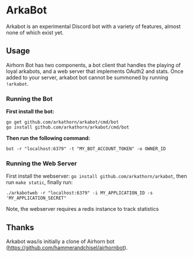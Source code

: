 # ArkaBot
Arkabot is an experimental Discord bot with a variety of features, almost none of which exist yet.

## Usage
Airhorn Bot has two components, a bot client that handles the playing of loyal arkabots, and a web server that implements OAuth2 and stats. Once added to your server, arkabot bot cannot be summoned by running `!arkabot`.


### Running the Bot

**First install the bot:**
```
go get github.com/arkathorn/arkabot/cmd/bot
go install github.com/arkathorn/arkabot/cmd/bot
```
 **Then run the following command:**

```
bot -r "localhost:6379" -t "MY_BOT_ACCOUNT_TOKEN" -o OWNER_ID
```

### Running the Web Server
First install the webserver: `go install github.com/arkathorn/arkabot`, then run `make static`, finally run:

```
./arkabotweb -r "localhost:6379" -i MY_APPLICATION_ID -s 'MY_APPLICATION_SECRET"
```

Note, the webserver requires a redis instance to track statistics

## Thanks
Arkabot was/is initially a clone of Airhorn bot (https://github.com/hammerandchisel/airhornbot).